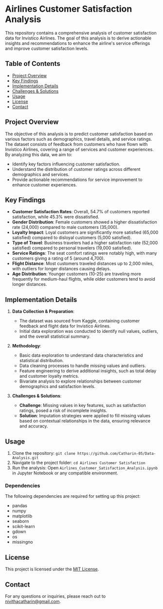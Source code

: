# Airlines Customer Satisfaction Analysis
This repository contains a comprehensive analysis of customer satisfaction data for Invistico Airlines. The goal of this analysis is to derive actionable insights and recommendations to enhance the airline's service offerings and improve customer satisfaction levels.

## Table of Contents
- [Project Overview](#project-overview)
- [Key Findings](#key-findings)
- [Implementation Details](#implementation-details)
- [Challenges & Solutions](#challenges--solutions)
- [Usage](#usage)
- [License](#license)
- [Contact](#contact)

## Project Overview
The objective of this analysis is to predict customer satisfaction based on various factors such as demographics, travel details, and service ratings. The dataset consists of feedback from customers who have flown with Invistico Airlines, covering a range of services and customer experiences. By analyzing this data, we aim to:
* Identify key factors influencing customer satisfaction.
* Understand the distribution of customer ratings across different demographics and services.
* Provide actionable recommendations for service improvement to enhance customer experiences.

## Key Findings
- **Customer Satisfaction Rates**: Overall, 54.7% of customers reported satisfaction, while 45.3% were dissatisfied.
- **Gender Distribution**: Female customers showed a higher dissatisfaction rate (24,000) compared to male customers (35,000).
- **Loyalty Impact**: Loyal customers are significantly more satisfied (65,000 satisfied) compared to disloyal customers (5,000 satisfied).
- **Type of Travel**: Business travelers had a higher satisfaction rate (52,000 satisfied) compared to personal travelers (19,000 satisfied).
- **Service Ratings**: The seat comfort ratings were notably high, with many customers giving a rating of 5 (around 4,700).
- **Flight Distance**: Most customers traveled distances up to 2,000 miles, with outliers for longer distances causing delays.
- **Age Distribution**: Younger customers (10-25) are traveling more frequently for medium-haul flights, while older customers tend to avoid longer distances.

## Implementation Details
1. **Data Collection & Preparation**:
   - The dataset was sourced from Kaggle, containing customer feedback and flight data for Invistico Airlines.
   - Initial data exploration was conducted to identify null values, outliers, and the overall statistical summary.

2. **Methodology**:
   - Basic data exploration to understand data characteristics and statistical distribution.
   - Data cleaning processes to handle missing values and outliers.
   - Feature engineering to derive additional insights, such as total delay and customer loyalty metrics.
   - Bivariate analysis to explore relationships between customer demographics and satisfaction levels.

3. **Challenges & Solutions**:
   - **Challenge**: Missing values in key features, such as satisfaction ratings, posed a risk of incomplete insights.
   - **Solution**: Imputation strategies were applied to fill missing values based on contextual relationships in the data, ensuring relevance and accuracy.

## Usage
1. Clone the repository: `git clone https://github.com/Catharin-05/Data-Analysis.git`
2. Navigate to the project folder: `cd Airlines Customer Satisfaction`
3. Run the analysis: Open `Airlines_Customer_Satisfaction_Analysis.ipynb` in Jupyter Notebook or any compatible environment.

### Dependencies
The following dependencies are required for setting up this project:
- pandas
- numpy
- matplotlib
- seaborn
- scikit-learn
- gdown
- os
- missingno

## License
This project is licensed under the [MIT License](LICENSE).

## Contact
For any questions or inquiries, please reach out to nivithacatharin@gmail.com.
